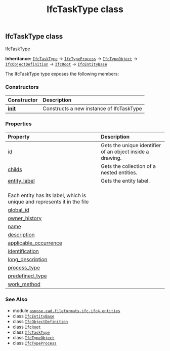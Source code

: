 ﻿---
title: IfcTaskType class
second_title: Aspose.CAD for Python via .NET API References
description: 
type: docs
weight: 7030
url: /python-net/aspose.cad.fileformats.ifc.ifc4.entities/ifctasktype/
is_root: false
---

## IfcTaskType class

IfcTaskType



**Inheritance:** [`IfcTaskType`](/cad/python-net/aspose.cad.fileformats.ifc.ifc4.entities/ifctasktype) → 
[`IfcTypeProcess`](/cad/python-net/aspose.cad.fileformats.ifc.ifc4.entities/ifctypeprocess) → 
[`IfcTypeObject`](/cad/python-net/aspose.cad.fileformats.ifc.ifc4.entities/ifctypeobject) → 
[`IfcObjectDefinition`](/cad/python-net/aspose.cad.fileformats.ifc.ifc4.entities/ifcobjectdefinition) → 
[`IfcRoot`](/cad/python-net/aspose.cad.fileformats.ifc.ifc4.entities/ifcroot) → 
[`IfcEntityBase`](/cad/python-net/aspose.cad.fileformats.ifc/ifcentitybase)



The IfcTaskType type exposes the following members:

### Constructors
| Constructor | Description |
| :- | :- |
| [__init__](/cad/python-net/aspose.cad.fileformats.ifc.ifc4.entities/ifctasktype/__init__/#) | Constructs a new instance of IfcTaskType |


### Properties
| Property | Description |
| :- | :- |
| [id](/cad/python-net/aspose.cad.fileformats.ifc.ifc4.entities/ifctasktype/id) | Gets the unique identifier of an object inside a drawing. |
| [childs](/cad/python-net/aspose.cad.fileformats.ifc.ifc4.entities/ifctasktype/childs) | Gets the collection of a nested entities. |
| [entity_label](/cad/python-net/aspose.cad.fileformats.ifc.ifc4.entities/ifctasktype/entity_label) | Gets the entity label.<br/>Each entity has its label, which is unique and represents it in the file |
| [global_id](/cad/python-net/aspose.cad.fileformats.ifc.ifc4.entities/ifctasktype/global_id) |  |
| [owner_history](/cad/python-net/aspose.cad.fileformats.ifc.ifc4.entities/ifctasktype/owner_history) |  |
| [name](/cad/python-net/aspose.cad.fileformats.ifc.ifc4.entities/ifctasktype/name) |  |
| [description](/cad/python-net/aspose.cad.fileformats.ifc.ifc4.entities/ifctasktype/description) |  |
| [applicable_occurrence](/cad/python-net/aspose.cad.fileformats.ifc.ifc4.entities/ifctasktype/applicable_occurrence) |  |
| [identification](/cad/python-net/aspose.cad.fileformats.ifc.ifc4.entities/ifctasktype/identification) |  |
| [long_description](/cad/python-net/aspose.cad.fileformats.ifc.ifc4.entities/ifctasktype/long_description) |  |
| [process_type](/cad/python-net/aspose.cad.fileformats.ifc.ifc4.entities/ifctasktype/process_type) |  |
| [predefined_type](/cad/python-net/aspose.cad.fileformats.ifc.ifc4.entities/ifctasktype/predefined_type) |  |
| [work_method](/cad/python-net/aspose.cad.fileformats.ifc.ifc4.entities/ifctasktype/work_method) |  |



### See Also
* module [`aspose.cad.fileformats.ifc.ifc4.entities`](..)
* class [`IfcEntityBase`](/cad/python-net/aspose.cad.fileformats.ifc/ifcentitybase)
* class [`IfcObjectDefinition`](/cad/python-net/aspose.cad.fileformats.ifc.ifc4.entities/ifcobjectdefinition)
* class [`IfcRoot`](/cad/python-net/aspose.cad.fileformats.ifc.ifc4.entities/ifcroot)
* class [`IfcTaskType`](/cad/python-net/aspose.cad.fileformats.ifc.ifc4.entities/ifctasktype)
* class [`IfcTypeObject`](/cad/python-net/aspose.cad.fileformats.ifc.ifc4.entities/ifctypeobject)
* class [`IfcTypeProcess`](/cad/python-net/aspose.cad.fileformats.ifc.ifc4.entities/ifctypeprocess)
